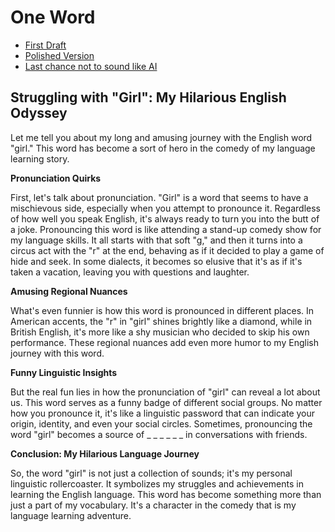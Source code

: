 # One Word
- [First Draft](first-draft.md)
- [Polished Version](polished-version.md)
- [Last chance not to sound like AI](last-chance-not-to-sound-like-AI.md)


## **Struggling with "Girl": My Hilarious English Odyssey**

Let me tell you about my long and amusing journey with the English word "girl." This word has become a sort of hero in the comedy of my language learning story.


**Pronunciation Quirks**

First, let's talk about pronunciation. "Girl" is a word that seems to have a mischievous side, especially when you attempt to pronounce it. Regardless of how well you speak English, it's always ready to turn you into the butt of a joke. Pronouncing this word is like attending a stand-up comedy show for my language skills. It all starts with that soft "g," and then it turns into a circus act with the "r" at the end, behaving as if it decided to play a game of hide and seek. In some dialects, it becomes so elusive that it's as if it's taken a vacation, leaving you with questions and laughter.


**Amusing Regional Nuances**

What's even funnier is how this word is pronounced in different places. In American accents, the "r" in "girl" shines brightly like a diamond, while in British English, it's more like a shy musician who decided to skip his own performance. These regional nuances add even more humor to my English journey with this word.


**Funny Linguistic Insights**

But the real fun lies in how the pronunciation of "girl" can reveal a lot about us. This word serves as a funny badge of different social groups. No matter how you pronounce it, it's like a linguistic password that can indicate your origin, identity, and even your social circles. Sometimes, pronouncing the word "girl" becomes a source of _ _ _ _ _ _ in conversations with friends.


**Conclusion: My Hilarious Language Journey**

So, the word "girl" is not just a collection of sounds; it's my personal linguistic rollercoaster. It symbolizes my struggles and achievements in learning the English language. This word has become something more than just a part of my vocabulary. It's a character in the comedy that is my language learning adventure.
